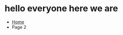 <h1> hello everyone here we are </h1>

<ul class="breadcrumb">
  <li><a href="index.html">Home</a></li>
  <li>Page 2</li>
</ul>
